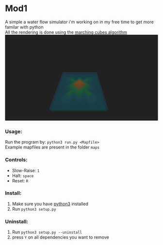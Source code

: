 # Mod1
A simple a water flow simulator i'm working on in my free time to get more familar with python<br/>
All the rendering is done using the [marching cubes algorithm](https://en.wikipedia.org/wiki/Marching_cubes)
![Screenshot](examplePicture.png)
### Usage:
Run the program by: `python3 run.py <Mapfile>`<br/>
Example mapfiles are present in the folder `maps`

### Controls:
  * Slow-Raise: `1`
  * Halt: `space`
  * Reset: `R`

### Install:
  1. Make sure you have [python3](https://www.python.org/downloads/) installed
  2. Run `python3 setup.py`
  
### Uninstall:
  1. Run `python3 setup.py --uninstall`
  2. press `Y` on all dependencies you want to remove
  
